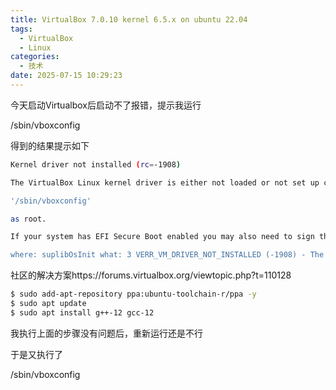 ```yaml
---
title: VirtualBox 7.0.10 kernel 6.5.x on ubuntu 22.04
tags:
  - VirtualBox
  - Linux
categories:
  - 技术
date: 2025-07-15 10:29:23
---
```


今天启动Virtualbox后启动不了报错，提示我运行

/sbin/vboxconfig

得到的结果提示如下

```bash
Kernel driver not installed (rc=-1908)

The VirtualBox Linux kernel driver is either not loaded or not set up correctly. Please try setting it up again by executing

'/sbin/vboxconfig'

as root.

If your system has EFI Secure Boot enabled you may also need to sign the kernel modules (vboxdrv, vboxnetflt, vboxnetadp, vboxpci) before you can load them. Please see your Linux system's documentation for more information.

where: suplibOsInit what: 3 VERR_VM_DRIVER_NOT_INSTALLED (-1908) - The support driver is not installed. On linux, open returned ENOENT.
```

社区的解决方案https://forums.virtualbox.org/viewtopic.php?t=110128

```bash
$ sudo add-apt-repository ppa:ubuntu-toolchain-r/ppa -y
$ sudo apt update
$ sudo apt install g++-12 gcc-12
```

我执行上面的步骤没有问题后，重新运行还是不行

于是又执行了

/sbin/vboxconfig
